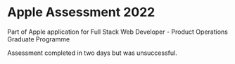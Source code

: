 # Apple Assessment 2022
Part of Apple application for Full Stack Web Developer - Product Operations Graduate Programme

Assessment completed in two days but was unsuccessful.
